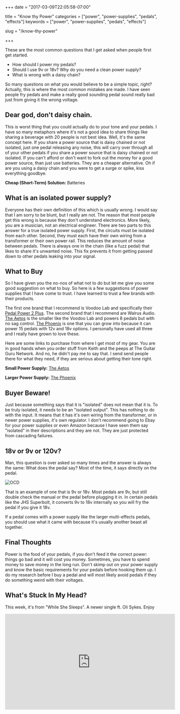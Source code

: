 +++
date = "2017-03-09T22:05:58-07:00"

title = "Know thy Power"
categories = ["power", "power-supplies", "pedals", "effects"]
keywords = ["power", "power-supplies", "pedals", "effects"]

slug = "/know-thy-power"

+++

These are the most common questions that I get asked when people first get started.

* How should I power my pedals?
* Should I use 9v or 18v? Why do you need a clean power supply?
* What is wrong with a daisy chain?

So many questions on what you would believe to be a simple topic, right? Actually, this is where the most common
mistakes are made. I have seen people fry pedals and make a really good sounding pedal sound really bad
just from giving it the wrong voltage.

## Dear god, don't daisy chain.

This is worst thing that you could actually do to your tone and your pedals. I have so many metaphors where it's not
a good idea to share things like sharing a beverage with 20 people is not best idea. Well, it's the same concept here.
If you share a power source that is daisy chained or not isolated, just one pedal releasing any noise, this will carry
over through  all of your other pedals if you share a power source that is daisy chained or not isolated.
If you can't afford or don't want to fork out the money for a good power source, than just use batteries.
They are a cheaper alternative. Oh if are you using a daisy chain and  you were to get a surge or spike, kiss
everything goodbye.

**Cheap (Short-Term) Solution:** Batteries

## What is an isolated power supply?

Everyone has their own definition of this which is usually wrong. I would say that I am sorry to be blunt, but I
really am not. The reason that most people get this wrong is because they don't understand electronics. More likely,
you are a musician, not an electrical engineer. There are two parts to this answer for a true isolated power supply.
First, the circuits must be isolated from each other. Second, they must each have their own wiring from a transformer
or their own power rail. This reduces the amount of noise between pedals. There is always one in the chain
(like a fuzz pedal) that likes to share it's unwanted noise. This fix prevents it from getting passed down to
other pedals leaking into your signal.

## What to Buy

So I have given you the no-nos of what not to do but let me give you some good suggestion on what to buy. So
here is a few suggestions of power supplies that I have come to trust. I have learned to trust a few brands
with their products.

The first one brand that I recommend is Voodoo Lab and specifically their [Pedal Power 2 Plus](http://www.voodoolab.com/pedalpower_2.htm).
The second brand that I recommend are Walrus Audio. [The Aetos](http://arg.wtf/2n9iJ0b) is the smaller
like the Voodoo Lab and powers 8 pedals but with no sag control. [The Phoenix](http://arg.wtf/2n9iEJW) is one that
you can grow into because it can power 15 pedals with 12v and 18v options. I personally have used all three
and I really have grown to love these.

Here are some links to purchase from where I get most of my gear. You are in good hands when you order stuff
from Keith and the peeps at The Guitar Guru Network. And no, he didn't pay me to say that. I send
send people there for what they need, if they are serious about getting their tone right.

**Small Power Supply:** [The Aetos](http://arg.wtf/2n97OUi)

**Larger Power Supply:** [The Phoenix](http://arg.wtf/2n9jfeJ)

## Buyer Beware!

Just because something says that it is "isolated" does not mean that it is. To be truly isolated, it needs to be an
"isolated output". This has nothing to do with the input. It means that it has it's own wiring from the transformer,
or in newer power supplies, it's own regulator. I don't recommend going to Ebay for your power supplies or even
Amazon because I have seen them say "isolated" in their descriptions and they are not. They are just protected from
cascading failures.

## 18v or 9v or 120v?

Man, this question is over asked so many times and the answer is always the same: What does the pedal say? Most of
the time, it says directly on the pedal.

![OCD](/img/ocd/OCD-pedal.png)

That is an example of one that is 9v or 18v. Most pedals are 9v, but still double check the manual or the pedal before
plugging it in. In certain pedals like the JHS Superbolt, it converts 9v to 18v internally so you will fry
the pedal if you give it 18v.

If a pedal comes with a power supply like the larger multi-effects pedals, you should use what it came with because
it's usually another beast all together.

## Final Thoughts

Power is the food of your pedals, if you don't feed it the correct power: things go bad and it will cost you money.
Sometimes, you have to spend money to save money in the long run. Don't skimp out on your power supply and know the
basic requirements for your pedals before hooking them up. I do my research before I buy a pedal and will most likely
avoid pedals if they do something weird with their voltages.

## What's Stuck In My Head?

This week, it's from "While She Sleeps". A newer single ft. Oli Sykes. Enjoy

<iframe width="560" height="315" src="https://www.youtube.com/embed/eH6tqXQNWUA" frameborder="0" allowfullscreen></iframe>
